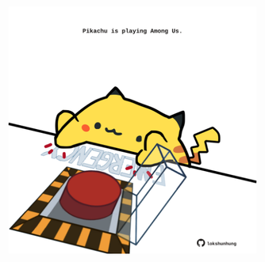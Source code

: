 <!-- built at 20/08/2024, 07:00:45 UTC -->
<p align="center">
  <img width="500" height="500" src="./ReadmeImage.svg">
</p>
